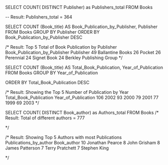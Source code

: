 SELECT COUNT( DISTINCT Publisher) as Publishers_total
FROM Books

-- Result: Publishers_total = 364

SELECT COUNT (Book_title) AS Book_Publication_by_Publisher, Publisher
FROM Books
GROUP BY Publisher
ORDER BY Book_Publication_by_Publisher DESC

/* Result: 
Top 5 Total of Book Publication by Publisher
Book_Publication_by_Publisher	Publisher
49	Ballantine Books
26	Pocket
26	Perennial
24	Signet Book
24	Berkley Publishing Group
*/

SELECT COUNT (Book_title) AS Total_Book_Publication, Year_of_Publication
FROM Books
GROUP BY Year_of_Publication

ORDER BY Total_Book_Publication DESC

/* Result:
Showing the Top 5 Number of Publication by Year
Total_Book_Publication	Year_of_Publication
106	2002
93	2000
79	2001
77	1999
69	2003
*/


SELECT COUNT( DISTINCT Book_author) as Authors_total
FROM Books
/* Result:
Total of different authors = 777

*/


/* Result: Showing Top 5 Authors with most Publications
Publications_by_author	Book_author
10	Jonathan Pearce
8	John Grisham
8	James Patterson
7	Terry Pratchett
7	Stephen King

*/

